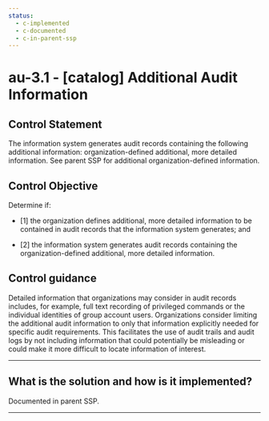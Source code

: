 ```yaml
---
status:
  - c-implemented
  - c-documented
  - c-in-parent-ssp
---
```


# au-3.1 - \[catalog\] Additional Audit Information

## Control Statement

The information system generates audit records containing the following additional information: organization-defined additional, more detailed information.  See parent SSP for additional organization-defined information.

## Control Objective

Determine if:

- \[1\] the organization defines additional, more detailed information to be contained in audit records that the information system generates; and

- \[2\] the information system generates audit records containing the organization-defined additional, more detailed information.

## Control guidance

Detailed information that organizations may consider in audit records includes, for example, full text recording of privileged commands or the individual identities of group account users. Organizations consider limiting the additional audit information to only that information explicitly needed for specific audit requirements. This facilitates the use of audit trails and audit logs by not including information that could potentially be misleading or could make it more difficult to locate information of interest.

______________________________________________________________________

## What is the solution and how is it implemented?

Documented in parent SSP.

______________________________________________________________________
